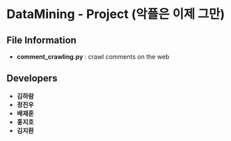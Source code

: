 # DataMining - Project (악플은 이제 그만)

## File Information

* __comment_crawling.py__ : crawl comments on the web

## Developers

* __김하람__
* __정진우__
* __배재훈__
* __홍지호__
* __김지환__
